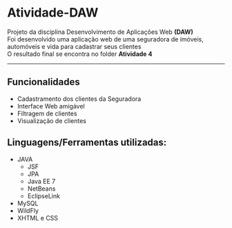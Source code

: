 # Atividade-DAW
 Projeto da disciplina Desenvolvimento de Aplicações Web __(DAW)__<br>
 Foi desenvolvido uma aplicação web de uma seguradora de imóveis, automóveis e vida para cadastrar seus clientes<br>
 O resultado final se encontra no folder **Atividade 4**
 ***
 ## Funcionalidades
 * Cadastramento dos clientes da Seguradora
 * Interface Web amigável
 * Filtragem de clientes
 * Visualização de clientes
 ## Linguagens/Ferramentas utilizadas:
 * JAVA
    * JSF
    * JPA
    * Java EE 7
    * NetBeans
    * EclipseLink
 * MySQL
 * WildFly
 * XHTML e CSS
